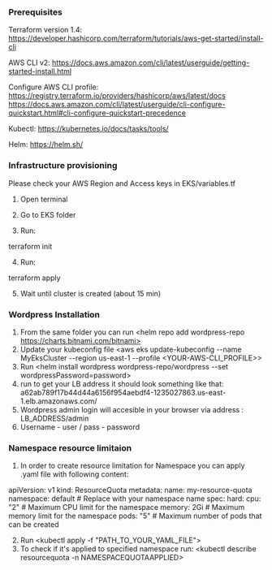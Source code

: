 ### Prerequisites

Terraform version 1.4:
<https://developer.hashicorp.com/terraform/tutorials/aws-get-started/install-cli>

AWS CLI v2:
<https://docs.aws.amazon.com/cli/latest/userguide/getting-started-install.html>

Configure AWS CLI profile:
<https://registry.terraform.io/providers/hashicorp/aws/latest/docs>
<https://docs.aws.amazon.com/cli/latest/userguide/cli-configure-quickstart.html#cli-configure-quickstart-precedence>

Kubectl:
<https://kubernetes.io/docs/tasks/tools/>

Helm:
<https://helm.sh/>


### Infrastructure provisioning
Please check your AWS Region and Access keys in EKS/variables.tf
1. Open terminal

2. Go to EKS folder

3. Run:

terraform init

4. Run:

terraform apply

5. Wait until cluster is created (about 15 min)


### Wordpress Installation 
1. From the same folder you can run <helm repo add wordpress-repo https://charts.bitnami.com/bitnami>
2. Update your kubeconfig file <aws eks update-kubeconfig --name MyEksCluster --region us-east-1 --profile <YOUR-AWS-CLI_PROFILE>>
3. Run <helm install wordpress wordpress-repo/wordpress --set wordpressPassword=password>
4. run <kubectl get svc> to get your LB address it should look something like that: a62ab789f17b44d44a6156f954aebdf4-1235027863.us-east-1.elb.amazonaws.com/
5. Wordpress admin login will accesible in your browser via address : LB_ADDRESS/admin 
6. Username - user / pass - password


### Namespace resource limitaion

1. In order to create resource limitation for Namespace you can apply .yaml file with following content:

apiVersion: v1
kind: ResourceQuota
metadata:
  name: my-resource-quota
  namespace: default  # Replace with your namespace name
spec:
  hard:
    cpu: "2"                # Maximum CPU limit for the namespace
    memory: 2Gi             # Maximum memory limit for the namespace
    pods: "5"              # Maximum number of pods that can be created

2. Run <kubectl apply -f "PATH_TO_YOUR_YAML_FILE">
3. To check if it's applied to specified namespace run: <kubectl describe resourcequota -n NAMESPACEQUOTAAPPLIED>